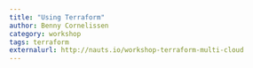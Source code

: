 ```yaml
---
title: "Using Terraform"
author: Benny Cornelissen
category: workshop
tags: terraform
externalurl: http://nauts.io/workshop-terraform-multi-cloud
---
```


